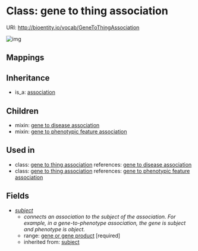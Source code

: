 # Class: gene to thing association




URI: http://bioentity.io/vocab/GeneToThingAssociation

![img](http://yuml.me/diagram/nofunky/class/\[Association]^-\[GeneToThingAssociation],%20\[GeneToThingAssociation]-%20subject>\[GeneOrGeneProduct],%20)
## Mappings

## Inheritance

 *  is_a: [association](Association.md)
## Children

 *  mixin: [gene to disease association](GeneToDiseaseAssociation.md)
 *  mixin: [gene to phenotypic feature association](GeneToPhenotypicFeatureAssociation.md)
## Used in

 *  class: [gene to thing association](GeneToThingAssociation.md) references: [gene to disease association](GeneToDiseaseAssociation.md)
 *  class: [gene to thing association](GeneToThingAssociation.md) references: [gene to phenotypic feature association](GeneToPhenotypicFeatureAssociation.md)
## Fields

 * _[subject](subject.md)_
    * _connects an association to the subject of the association. For example, in a gene-to-phenotype association, the gene is subject and phenotype is object._
    * range: [gene or gene product](GeneOrGeneProduct.md) [required]
    * inherited from: [subject](subject.md)
